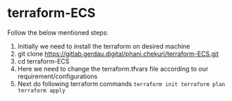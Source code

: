 # terraform-ECS
  
  Follow the below mentioned steps:
  
  1. Initially we need to install the terraform on desired machine
  2. git clone https://gitlab.gerdau.digital/phani.chekuri/terraform-ECS.git
  2. cd terraform-ECS
  3. Here we need to change the terraform.tfvars file according to our requirement/configurations
  4. Next do following terraform commands 
  `
          terraform init
          terraform plan
          terraform apply
  `